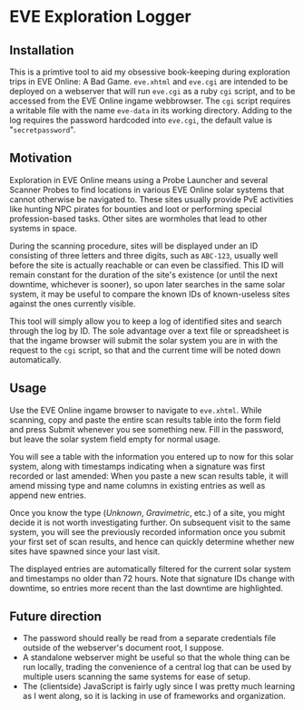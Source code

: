 EVE Exploration Logger
======================

Installation
------------

This is a primtive tool to aid my obsessive book-keeping during exploration
trips in EVE Online: A Bad Game. `eve.xhtml` and `eve.cgi` are intended to be
deployed on a webserver that will run `eve.cgi` as a ruby `cgi` script, and to
be accessed from the EVE Online ingame webbrowser. The `cgi` script requires a
writable file with the name `eve-data` in its working directory. Adding to the
log requires the password hardcoded into `eve.cgi`, the default value is
"`secretpassword`".

Motivation
----------

Exploration in EVE Online means using a Probe Launcher and several Scanner
Probes to find locations in various EVE Online solar systems that cannot
otherwise be navigated to. These sites usually provide PvE activities like
hunting NPC pirates for bounties and loot or performing special
profession-based tasks. Other sites are wormholes that lead to other systems
in space.

During the scanning procedure, sites will be displayed under an ID consisting
of three letters and three digits, such as `ABC-123`, usually well before the
site is actually reachable or can even be classified. This ID will remain
constant for the duration of the site's existence (or until the next downtime,
whichever is sooner), so upon later searches in the same solar system, it may
be useful to compare the known IDs of known-useless sites against the ones
currently visible.

This tool will simply allow you to keep a log of identified sites and search
through the log by ID. The sole advantage over a text file or spreadsheet is
that the ingame browser will submit the solar system you are in with the
request to the `cgi` script, so that and the current time will be noted down
automatically.

Usage
-----

Use the EVE Online ingame browser to navigate to `eve.xhtml`. While scanning,
copy and paste the entire scan results table into the form field and press
Submit whenever you see something new. Fill in the password, but leave the
solar system field empty for normal usage.

You will see a table with the information you entered up to now for this solar
system, along with timestamps indicating when a signature was first recorded
or last amended: When you paste a new scan results table, it will amend
missing type and name columns in existing entries as well as append new
entries.

Once you know the type (*Unknown*, *Gravimetric*, etc.) of a site, you might
decide it is not worth investigating further. On subsequent visit to the same
system, you will see the previously recorded information once you submit your
first set of scan results, and hence can quickly determine whether new sites
have spawned since your last visit.

The displayed entries are automatically filtered for the current solar system
and timestamps no older than 72 hours. Note that signature IDs change
with downtime, so entries more recent than the last downtime are highlighted.

Future direction
----------------

* The password should really be read from a separate credentials file outside
  of the webserver's document root, I suppose.
* A standalone webserver might be useful so that the whole thing can be run
  locally, trading the convenience of a central log that can be used by
  multiple users scanning the same systems for ease of setup.
* The (clientside) JavaScript is fairly ugly since I was pretty much learning
  as I went along, so it is lacking in use of frameworks and organization.

